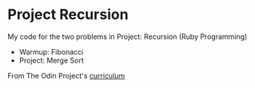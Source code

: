 # Project Recursion
My code for the two problems in Project: Recursion (Ruby Programming)

- Warmup: Fibonacci
- Project: Merge Sort


From The Odin Project's [curriculum](https://www.theodinproject.com/courses/ruby-programming/lessons/recursion)
